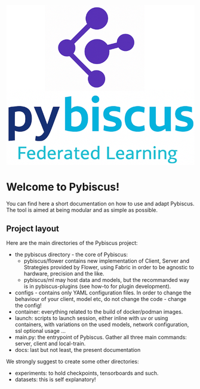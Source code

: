 ![Pybiscus logo](../pybiscus/assets/images/logo_pybiscus.png)

# Welcome to Pybiscus!

You can find here a short documentation on how to use and adapt Pybiscus. The tool is aimed at being modular and as simple as possible.

## Project layout

Here are the main directories of the Pybiscus project:

* the pybiscus directory - the core of Pybiscus:
    * pybiscus/flower contains new implementation of Client, Server and Strategies provided by Flower, using Fabric in order to be agnostic to hardware, precision and the like.
    * pybiscus/ml may host data and models, but the recommanded way is in pybiscus-plugins (see how-to for plugin development). 
* configs - contains only YAML configuration files. In order to change the behaviour of your client, model etc, do not change the code - change the config!
* container: everything related to the build of docker/podman images.
* launch: scripts to launch session, either inline with uv or using containers, with variations on the used models, network configuration, ssl optional usage ...
* main.py: the entrypoint of Pybiscus. Gather all three main commands: server, client and local-train.
* docs: last but not least, the present documentation

We strongly suggest to create some other directories:

* experiments: to hold checkpoints, tensorboards and such.
* datasets: this is self explanatory!
